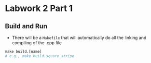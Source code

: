 # Labwork 2 Part 1

## Build and Run

- There will be a `Makefile` that will automatically do all the linking and
compiling of the .cpp file

```makefile
make build.[name]
# e.g., make build.square_stripe
```
